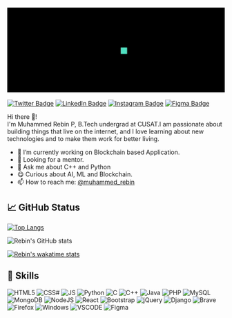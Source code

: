 ![](https://github.com/rebin03/rebin03/blob/main/assets/intro.gif)

[![Twitter Badge](https://img.shields.io/badge/Twitter-1DA1F2?style=for-the-badge&logo=twitter&logoColor=white)](https://twitter.com/iam_rbn)
[![LinkedIn Badge](https://img.shields.io/badge/LinkedIn-0077B5?style=for-the-badge&logo=linkedin&logoColor=white)](https://www.linkedin.com/in/muhammedrebin/)
[![Instagram Badge](https://img.shields.io/badge/Instagram-E4405F?style=for-the-badge&logo=instagram&logoColor=white)](https://www.instagram.com/iam.rbn/)
[![Figma Badge](https://img.shields.io/badge/Figma-F24E1E?style=for-the-badge&logo=figma&logoColor=white)](https://www.figma.com/@muhammedrebin)


Hi there 👋! \
I'm Muhammed Rebin P, B.Tech undergrad at CUSAT.I am passionate about building things that live on the internet, and I love learning about new technologies and to make them work for better living.

 
- 🌱 I’m currently working on Blockchain based Application.
- 🤔 Looking for a mentor.
- 💬 Ask me about C++ and Python
- 😋 Curious about AI, ML and Blockchain.
- 📫 How to reach me: [@muhammed_rebin](https://www.linkedin.com/in/muhammedrebin/)

## 📈 GitHub Status
[![Top Langs](https://github-readme-stats.vercel.app/api/top-langs/?username=rebin03&layout=compact)](https://github.com/rebin03)

![Rebin's GitHub stats](https://github-readme-stats.vercel.app/api?username=rebin03&show_icons=true&theme=default)

[![Rebin's wakatime stats](https://github-readme-streak-stats.herokuapp.com/?user=rebin03)](https://wakatime.com/@rebin03)

<!-- ## 💻 Coding Time
[![Rebin's wakatime stats](https://github-readme-stats.vercel.app/api/wakatime?username=rebin03)](https://wakatime.com/@rebin03) -->

## 🧠 Skills
![HTML5](https://img.shields.io/badge/HTML5-E34F26?style=for-the-badge&logo=html5&logoColor=white)
![CSS#](https://img.shields.io/badge/CSS3-1572B6?style=for-the-badge&logo=css3&logoColor=white)
![JS](https://img.shields.io/badge/JavaScript-323330?style=for-the-badge&logo=javascript&logoColor=F7DF1E)
![Python](https://img.shields.io/badge/Python-FFD43B?style=for-the-badge&logo=python&logoColor=darkgreen)
![C](https://img.shields.io/badge/C-00599C?style=for-the-badge&logo=c&logoColor=white)
![C++](https://img.shields.io/badge/C%2B%2B-00599C?style=for-the-badge&logo=c%2B%2B&logoColor=white)
![Java](https://img.shields.io/badge/Java-ED8B00?style=for-the-badge&logo=java&logoColor=white)
![PHP](https://img.shields.io/badge/PHP-777BB4?style=for-the-badge&logo=php&logoColor=white)
![MySQL](https://img.shields.io/badge/MySQL-00000F?style=for-the-badge&logo=mysql&logoColor=white)
![MongoDB](https://img.shields.io/badge/MongoDB-4EA94B?style=for-the-badge&logo=mongodb&logoColor=white)
![NodeJS](https://img.shields.io/badge/Node.js-339933?style=for-the-badge&logo=nodedotjs&logoColor=white)
![React](https://img.shields.io/badge/React-20232A?style=for-the-badge&logo=react&logoColor=61DAFBn)
![Bootstrap](https://img.shields.io/badge/Bootstrap-563D7C?style=for-the-badge&logo=bootstrap&logoColor=white)
![jQuery](https://img.shields.io/badge/jQuery-0769AD?style=for-the-badge&logo=jquery&logoColor=white)
![Django](https://img.shields.io/badge/Django-092E20?style=for-the-badge&logo=django&logoColor=green)
![Brave](https://img.shields.io/badge/Brave-FF1B2D?style=for-the-badge&logo=Brave&logoColor=white)
![Firefox](https://img.shields.io/badge/Firefox_Browser-FF7139?style=for-the-badge&logo=Firefox-Browser&logoColor=white)
![Windows](https://img.shields.io/badge/Windows-0078D6?style=for-the-badge&logo=windows&logoColor=white)
![VSCODE](https://img.shields.io/badge/Visual_Studio_Code-0078D4?style=for-the-badge&logo=visual%20studio%20code&logoColor=white)
![Figma](https://img.shields.io/badge/Figma-F24E1E?style=for-the-badge&logo=figma&logoColor=white)
